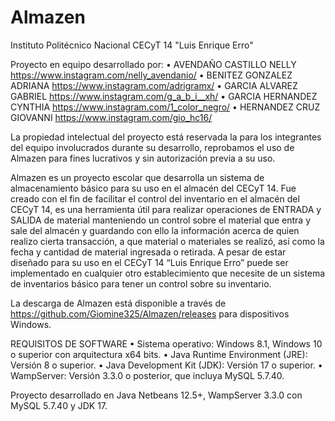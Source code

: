 # Almazen

Instituto Politécnico Nacional
CECyT 14 "Luis Enrique Erro"

Proyecto en equipo desarrollado por:
• AVENDAÑO CASTILLO NELLY   https://www.instagram.com/nelly_avendanio/
• BENITEZ GONZALEZ ADRIANA  https://www.instagram.com/adrigramx/
• GARCIA ALVAREZ GABRIEL    https://www.instagram.com/g_a_b_i__xh/
• GARCIA HERNANDEZ CYNTHIA  https://www.instagram.com/1_color_negro/
• HERNANDEZ CRUZ GIOVANNI   https://www.instagram.com/gio_hc16/

La propiedad intelectual del proyecto está reservada la para los integrantes del equipo involucrados durante su desarrollo, reprobamos el uso de Almazen para fines lucrativos y sin autorización previa a su uso.

Almazen es un proyecto escolar que desarrolla un sistema de almacenamiento básico para su uso en el almacén del CECyT 14.
Fue creado con el fin de facilitar el control del inventario en el almacén del CECyT 14, es una herramienta útil para realizar operaciones de ENTRADA y SALIDA de material manteniendo un control sobre el material que entra y sale del almacén y guardando con ello la información acerca de quien realizo cierta transacción, a que material o materiales se realizó, así como la fecha y cantidad de material ingresada o retirada. A pesar de estar diseñado para su uso en el CECyT 14 “Luis Enrique Erro” puede ser implementado en cualquier otro establecimiento que necesite de un sistema de inventarios básico para tener un control sobre su inventario.

La descarga de Almazen está disponible a través de https://github.com/Giomine325/Almazen/releases para dispositivos Windows.

REQUISITOS DE SOFTWARE
• Sistema operativo: Windows 8.1, Windows 10 o superior con arquitectura x64 bits.
• Java Runtime Environment (JRE): Versión 8 o superior.
• Java Development Kit (JDK): Versión 17 o superior.
• WampServer: Versión 3.3.0 o posterior, que incluya MySQL 5.7.40.

Proyecto desarrollado en Java Netbeans 12.5+, WampServer 3.3.0 con MySQL 5.7.40 y JDK 17.
